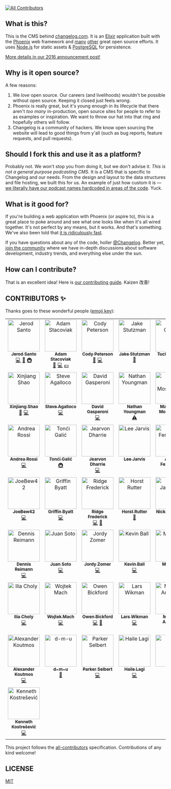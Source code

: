 [![All Contributors](https://img.shields.io/badge/all_contributors-31-orange.svg?style=flat-square)](#contributors-)

## What is this?

This is the CMS behind [changelog.com](https://changelog.com).
It is an [Elixir](http://elixir-lang.org) application built with the [Phoenix](http://www.phoenixframework.org) web framework and [many](https://github.com/thechangelog/changelog.com/blob/master/mix.exs#L33) [other](https://github.com/thechangelog/changelog.com/blob/master/assets/package.json) great open source efforts.
It uses [Node.js](https://nodejs.org/en/) for static assets & [PostgreSQL](https://www.postgresql.org) for persistence.

[More details in our 2016 announcement post!](https://changelog.com/posts/changelog-is-open-source)

## Why is it open source?

A few reasons:

1. We _love_ open source. Our careers (and livelihoods) wouldn't be possible without open source. Keeping it closed just feels _wrong_.
2. Phoenix is really great, but it's young enough in its lifecycle that there aren't _too many_ in-production, open source sites for people to refer to as examples or inspiration. We want to throw our hat into that ring and hopefully others will follow.
3. Changelog is a community of hackers. We know open sourcing the website will lead to good things from y'all (such as bug reports, feature requests, and pull requests).

## Should I fork this and use it as a platform?

Probably not. We won't stop you from doing it, but we don't advise it. _This is not a general purpose podcasting CMS_. It is a CMS that is specific to Changelog and our needs. From the design and layout to the data structures and file hosting, we built this for us. An example of just how custom it is — [we literally have our podcast names hardcoded in areas of the code](https://github.com/thechangelog/changelog.com/blob/14e2f412400df7648be2b77ec88b393e80d81eae/lib/changelog/buffer/buffer.ex#L7-L12). Yuck.

## What is it good for?

If you're building a web application with Phoenix (or aspire to), this is a great place to poke around and see what one looks like when it's all wired together. It's not perfect by any means, but it works. And that's something. We've also been told that [it is ridiculously fast](https://twitter.com/augiedb/status/788344626663096320).

If you have questions about any of the code, holler [@Changelog](https://twitter.com/changelog). Better yet, [join the community](https://changelog.com/community) where we have in-depth discussions about software development, industry trends, and everything else under the sun.

## How can I contribute?

That is an excellent idea! Here is [our contributing guide](CONTRIBUTING.md). Kaizen 改善!

## CONTRIBUTORS ✨

Thanks goes to these wonderful people ([emoji key](https://github.com/kentcdodds/all-contributors#emoji-key)):

<!-- ALL-CONTRIBUTORS-LIST:START - Do not remove or modify this section -->
<!-- prettier-ignore-start -->
<!-- markdownlint-disable -->
<table>
  <tbody>
    <tr>
      <td align="center" valign="top" width="16.66%"><a href="https://jerodsanto.net"><img src="https://avatars3.githubusercontent.com/u/8212?v=3?s=100" width="100px;" alt="Jerod Santo"/><br /><sub><b>Jerod Santo</b></sub></a><br /><a href="https://github.com/thechangelog/changelog.com/commits?author=jerodsanto" title="Code">💻</a> <a href="https://github.com/thechangelog/changelog.com/commits?author=jerodsanto" title="Documentation">📖</a> <a href="#infra-jerodsanto" title="Infrastructure (Hosting, Build-Tools, etc)">🚇</a></td>
      <td align="center" valign="top" width="16.66%"><a href="https://changelog.com/"><img src="https://avatars2.githubusercontent.com/u/2933?v=3?s=100" width="100px;" alt="Adam Stacoviak"/><br /><sub><b>Adam Stacoviak</b></sub></a><br /><a href="#design-adamstac" title="Design">🎨</a> <a href="https://github.com/thechangelog/changelog.com/commits?author=adamstac" title="Code">💻</a> <a href="#financial-adamstac" title="Financial">💵</a></td>
      <td align="center" valign="top" width="16.66%"><a href="http://humanshapes.co"><img src="https://avatars0.githubusercontent.com/u/378665?v=3?s=100" width="100px;" alt="Cody Peterson"/><br /><sub><b>Cody Peterson</b></sub></a><br /><a href="#design-codyjames" title="Design">🎨</a> <a href="https://github.com/thechangelog/changelog.com/commits?author=codyjames" title="Code">💻</a></td>
      <td align="center" valign="top" width="16.66%"><a href="http://elevate.co"><img src="https://pbs.twimg.com/profile_images/1053277843176677379/7y-9aoX5_400x400.jpg?s=100" width="100px;" alt="Jake Stutzman"/><br /><sub><b>Jake Stutzman</b></sub></a><br /><a href="#design-jakestutzman" title="Design">🎨</a></td>
      <td align="center" valign="top" width="16.66%"><a href="https://github.com/TuckerCowie"><img src="https://avatars2.githubusercontent.com/u/7838530?v=3?s=100" width="100px;" alt="Tucker Cowie"/><br /><sub><b>Tucker Cowie</b></sub></a><br /><a href="https://github.com/thechangelog/changelog.com/commits?author=TuckerCowie" title="Code">💻</a></td>
      <td align="center" valign="top" width="16.66%"><a href="https://github.com/gerhard"><img src="https://avatars2.githubusercontent.com/u/3342?v=3?s=100" width="100px;" alt="Gerhard Lazu"/><br /><sub><b>Gerhard Lazu</b></sub></a><br /><a href="#infra-gerhard" title="Infrastructure (Hosting, Build-Tools, etc)">🚇</a> <a href="https://github.com/thechangelog/changelog.com/commits?author=gerhard" title="Code">💻</a></td>
    </tr>
    <tr>
      <td align="center" valign="top" width="16.66%"><a href="https://www.xinjiangshao.com"><img src="https://avatars3.githubusercontent.com/u/635858?v=3?s=100" width="100px;" alt="Xinjiang Shao"/><br /><sub><b>Xinjiang Shao</b></sub></a><br /><a href="https://github.com/thechangelog/changelog.com/commits?author=soleo" title="Documentation">📖</a> <a href="https://github.com/thechangelog/changelog.com/commits?author=soleo" title="Code">💻</a></td>
      <td align="center" valign="top" width="16.66%"><a href="http://beforeitwasround.com"><img src="https://avatars0.githubusercontent.com/u/28044?v=3?s=100" width="100px;" alt="Steve Agalloco"/><br /><sub><b>Steve Agalloco</b></sub></a><br /><a href="https://github.com/thechangelog/changelog.com/commits?author=stve" title="Code">💻</a></td>
      <td align="center" valign="top" width="16.66%"><a href="http://david.gasperoni.org"><img src="https://avatars1.githubusercontent.com/u/898057?v=3?s=100" width="100px;" alt="David Gasperoni"/><br /><sub><b>David Gasperoni</b></sub></a><br /><a href="https://github.com/thechangelog/changelog.com/commits?author=mcdado" title="Code">💻</a></td>
      <td align="center" valign="top" width="16.66%"><a href="https://nathany.com"><img src="https://avatars2.githubusercontent.com/u/4566?v=3?s=100" width="100px;" alt="Nathan Youngman"/><br /><sub><b>Nathan Youngman</b></sub></a><br /><a href="https://github.com/thechangelog/changelog.com/commits?author=nathany" title="Tests">⚠️</a></td>
      <td align="center" valign="top" width="16.66%"><a href="http://mavimo.org"><img src="https://avatars3.githubusercontent.com/u/43941?v=3?s=100" width="100px;" alt="Marco Vito Moscaritolo"/><br /><sub><b>Marco Vito Moscaritolo</b></sub></a><br /><a href="https://github.com/thechangelog/changelog.com/commits?author=mavimo" title="Code">💻</a></td>
      <td align="center" valign="top" width="16.66%"><a href="https://github.com/fallenpeace"><img src="https://avatars0.githubusercontent.com/u/5904417?v=3?s=100" width="100px;" alt="0x4e"/><br /><sub><b>0x4e</b></sub></a><br /><a href="https://github.com/thechangelog/changelog.com/commits?author=fallenpeace" title="Code">💻</a></td>
    </tr>
    <tr>
      <td align="center" valign="top" width="16.66%"><a href="https://github.com/lucidstack"><img src="https://avatars2.githubusercontent.com/u/1248581?v=3?s=100" width="100px;" alt="Andrea Rossi"/><br /><sub><b>Andrea Rossi</b></sub></a><br /><a href="https://github.com/thechangelog/changelog.com/commits?author=lucidstack" title="Code">💻</a></td>
      <td align="center" valign="top" width="16.66%"><a href="http://tuxified.com"><img src="https://avatars3.githubusercontent.com/u/51889?v=3?s=100" width="100px;" alt="Tonći Galić"/><br /><sub><b>Tonći Galić</b></sub></a><br /><a href="#infra-Tuxified" title="Infrastructure (Hosting, Build-Tools, etc)">🚇</a></td>
      <td align="center" valign="top" width="16.66%"><a href="http://jearvondharrie.com"><img src="https://avatars2.githubusercontent.com/u/321306?v=3?s=100" width="100px;" alt="Jearvon Dharrie"/><br /><sub><b>Jearvon Dharrie</b></sub></a><br /><a href="https://github.com/thechangelog/changelog.com/commits?author=iamjarvo" title="Code">💻</a></td>
      <td align="center" valign="top" width="16.66%"><a href="http://twitter.com/lee_jarvis"><img src="https://avatars2.githubusercontent.com/u/197567?v=3?s=100" width="100px;" alt="Lee Jarvis"/><br /><sub><b>Lee Jarvis</b></sub></a><br /></td>
      <td align="center" valign="top" width="16.66%"><a href="https://github.com/agustif"><img src="https://avatars0.githubusercontent.com/u/6601142?v=3?s=100" width="100px;" alt="Agusti Fernandez"/><br /><sub><b>Agusti Fernandez</b></sub></a><br /><a href="https://github.com/thechangelog/changelog.com/commits?author=agustif" title="Code">💻</a></td>
      <td align="center" valign="top" width="16.66%"><a href="https://github.com/LenPayne"><img src="https://avatars3.githubusercontent.com/u/1460304?v=4?s=100" width="100px;" alt="Len Payne"/><br /><sub><b>Len Payne</b></sub></a><br /><a href="https://github.com/thechangelog/changelog.com/commits?author=LenPayne" title="Code">💻</a></td>
    </tr>
    <tr>
      <td align="center" valign="top" width="16.66%"><a href="http://joebew42.github.io/about/"><img src="https://avatars2.githubusercontent.com/u/1238549?v=4?s=100" width="100px;" alt="JoeBew42"/><br /><sub><b>JoeBew42</b></sub></a><br /><a href="https://github.com/thechangelog/changelog.com/commits?author=joebew42" title="Code">💻</a></td>
      <td align="center" valign="top" width="16.66%"><a href="http://griffinbyatt.com"><img src="https://avatars3.githubusercontent.com/u/6545494?v=4?s=100" width="100px;" alt="Griffin Byatt"/><br /><sub><b>Griffin Byatt</b></sub></a><br /><a href="https://github.com/thechangelog/changelog.com/commits?author=GriffinMB" title="Code">💻</a></td>
      <td align="center" valign="top" width="16.66%"><a href="https://github.com/r-frederick"><img src="https://avatars1.githubusercontent.com/u/13277581?v=4?s=100" width="100px;" alt="Ridge Frederick"/><br /><sub><b>Ridge Frederick</b></sub></a><br /><a href="https://github.com/thechangelog/changelog.com/commits?author=r-frederick" title="Code">💻</a> <a href="https://github.com/thechangelog/changelog.com/issues?q=author%3Ar-frederick" title="Bug reports">🐛</a></td>
      <td align="center" valign="top" width="16.66%"><a href="https://keybase.io/hhrutter"><img src="https://avatars0.githubusercontent.com/u/11322155?v=4?s=100" width="100px;" alt="Horst Rutter"/><br /><sub><b>Horst Rutter</b></sub></a><br /><a href="https://github.com/thechangelog/changelog.com/issues?q=author%3Ahhrutter" title="Bug reports">🐛</a></td>
      <td align="center" valign="top" width="16.66%"><a href="https://nickjanetakis.com"><img src="https://avatars2.githubusercontent.com/u/813219?v=4?s=100" width="100px;" alt="Nick Janetakis"/><br /><sub><b>Nick Janetakis</b></sub></a><br /><a href="https://github.com/thechangelog/changelog.com/issues?q=author%3Anickjj" title="Bug reports">🐛</a> <a href="https://github.com/thechangelog/changelog.com/commits?author=nickjj" title="Code">💻</a></td>
      <td align="center" valign="top" width="16.66%"><a href="https://ryanwilldev.com"><img src="https://avatars0.githubusercontent.com/u/12587988?v=4?s=100" width="100px;" alt="Ryan Will"/><br /><sub><b>Ryan Will</b></sub></a><br /><a href="https://github.com/thechangelog/changelog.com/issues?q=author%3ARyanWillDev" title="Bug reports">🐛</a> <a href="https://github.com/thechangelog/changelog.com/commits?author=RyanWillDev" title="Code">💻</a></td>
    </tr>
    <tr>
      <td align="center" valign="top" width="16.66%"><a href="https://dennisreimann.de"><img src="https://avatars1.githubusercontent.com/u/886?v=3?s=100" width="100px;" alt="Dennis Reimann"/><br /><sub><b>Dennis Reimann</b></sub></a><br /><a href="https://github.com/thechangelog/changelog.com/commits?author=dennisreimann" title="Code">💻</a></td>
      <td align="center" valign="top" width="16.66%"><a href="https://juansoto.me"><img src="https://avatars1.githubusercontent.com/u/8217766?v=3?s=100" width="100px;" alt="Juan Soto"/><br /><sub><b>Juan Soto</b></sub></a><br /><a href="https://github.com/thechangelog/changelog.com/commits?author=sotojuan" title="Code">💻</a></td>
      <td align="center" valign="top" width="16.66%"><a href="https://github.com/JordyZomer"><img src="https://avatars3.githubusercontent.com/u/17198473?v=4?s=100" width="100px;" alt="Jordy Zomer"/><br /><sub><b>Jordy Zomer</b></sub></a><br /><a href="https://github.com/thechangelog/changelog.com/commits?author=JordyZomer" title="Code">💻</a></td>
      <td align="center" valign="top" width="16.66%"><a href="https://zendev.com"><img src="https://avatars0.githubusercontent.com/u/44007?v=4?s=100" width="100px;" alt="Kevin Ball"/><br /><sub><b>Kevin Ball</b></sub></a><br /><a href="https://github.com/thechangelog/changelog.com/commits?author=kball" title="Code">💻</a></td>
      <td align="center" valign="top" width="16.66%"><a href="http://matryer.com"><img src="https://avatars3.githubusercontent.com/u/101659?v=4?s=100" width="100px;" alt="Mat Ryer"/><br /><sub><b>Mat Ryer</b></sub></a><br /><a href="https://github.com/thechangelog/changelog.com/commits?author=matryer" title="Code">💻</a></td>
      <td align="center" valign="top" width="16.66%"><a href="https://github.com/yanokwa"><img src="https://avatars3.githubusercontent.com/u/32369?v=4?s=100" width="100px;" alt="Yaw Anokwa"/><br /><sub><b>Yaw Anokwa</b></sub></a><br /><a href="https://github.com/thechangelog/changelog.com/commits?author=yanokwa" title="Code">💻</a></td>
    </tr>
    <tr>
      <td align="center" valign="top" width="16.66%"><a href="http://choly.ca"><img src="https://avatars1.githubusercontent.com/u/943597?v=4?s=100" width="100px;" alt="Ilia Choly"/><br /><sub><b>Ilia Choly</b></sub></a><br /><a href="https://github.com/thechangelog/changelog.com/commits?author=icholy" title="Code">💻</a></td>
      <td align="center" valign="top" width="16.66%"><a href="http://wojtekmach.pl"><img src="https://avatars0.githubusercontent.com/u/76071?v=4?s=100" width="100px;" alt="Wojtek Mach"/><br /><sub><b>Wojtek Mach</b></sub></a><br /><a href="https://github.com/thechangelog/changelog.com/commits?author=wojtekmach" title="Code">💻</a></td>
      <td align="center" valign="top" width="16.66%"><a href="https://github.com/type1fool"><img src="https://avatars3.githubusercontent.com/u/13895134?v=4?s=100" width="100px;" alt="Owen Bickford"/><br /><sub><b>Owen Bickford</b></sub></a><br /><a href="https://github.com/thechangelog/changelog.com/commits?author=type1fool" title="Code">💻</a> <a href="#blog-type1fool" title="Blogposts">📝</a></td>
      <td align="center" valign="top" width="16.66%"><a href="http://underjord.io"><img src="https://avatars1.githubusercontent.com/u/1971237?v=4?s=100" width="100px;" alt="Lars Wikman"/><br /><sub><b>Lars Wikman</b></sub></a><br /><a href="https://github.com/thechangelog/changelog.com/commits?author=lawik" title="Code">💻</a></td>
      <td align="center" valign="top" width="16.66%"><a href="https://marceloandrader.github.io/"><img src="https://avatars0.githubusercontent.com/u/57552?v=4?s=100" width="100px;" alt="Marcelo Andrade"/><br /><sub><b>Marcelo Andrade</b></sub></a><br /><a href="https://github.com/thechangelog/changelog.com/commits?author=marceloandrader" title="Code">💻</a></td>
      <td align="center" valign="top" width="16.66%"><a href="https://github.com/axelson"><img src="https://avatars1.githubusercontent.com/u/9973?v=4?s=100" width="100px;" alt="Jason Axelson"/><br /><sub><b>Jason Axelson</b></sub></a><br /><a href="https://github.com/thechangelog/changelog.com/commits?author=axelson" title="Code">💻</a></td>
    </tr>
    <tr>
      <td align="center" valign="top" width="16.66%"><a href="https://akoutmos.com/"><img src="https://avatars0.githubusercontent.com/u/4753634?v=4?s=100" width="100px;" alt="Alexander Koutmos"/><br /><sub><b>Alexander Koutmos</b></sub></a><br /><a href="https://github.com/thechangelog/changelog.com/commits?author=akoutmos" title="Code">💻</a></td>
      <td align="center" valign="top" width="16.66%"><a href="https://github.com/d-m-u"><img src="https://avatars.githubusercontent.com/u/16326669?v=4?s=100" width="100px;" alt="d-m-u"/><br /><sub><b>d-m-u</b></sub></a><br /><a href="https://github.com/thechangelog/changelog.com/issues?q=author%3Ad-m-u" title="Bug reports">🐛</a></td>
      <td align="center" valign="top" width="16.66%"><a href="http://sorentwo.com"><img src="https://avatars.githubusercontent.com/u/270831?v=4?s=100" width="100px;" alt="Parker Selbert"/><br /><sub><b>Parker Selbert</b></sub></a><br /><a href="https://github.com/thechangelog/changelog.com/commits?author=sorentwo" title="Code">💻</a></td>
      <td align="center" valign="top" width="16.66%"><a href="http://hailelagi.com"><img src="https://avatars.githubusercontent.com/u/52631736?v=4?s=100" width="100px;" alt="Haile Lagi"/><br /><sub><b>Haile Lagi</b></sub></a><br /><a href="https://github.com/thechangelog/changelog.com/commits?author=hailelagi" title="Code">💻</a></td>
      <td align="center" valign="top" width="16.66%"><a href="http://nezteb.net"><img src="https://avatars.githubusercontent.com/u/3588798?v=4?s=100" width="100px;" alt="Noah"/><br /><sub><b>Noah</b></sub></a><br /><a href="https://github.com/thechangelog/changelog.com/commits?author=Nezteb" title="Documentation">📖</a></td>
      <td align="center" valign="top" width="16.66%"><a href="https://github.com/pilor"><img src="https://avatars.githubusercontent.com/u/718813?v=4?s=100" width="100px;" alt="Chris Eggert"/><br /><sub><b>Chris Eggert</b></sub></a><br /><a href="https://github.com/thechangelog/changelog.com/commits?author=pilor" title="Code">💻</a> <a href="https://github.com/thechangelog/changelog.com/commits?author=pilor" title="Documentation">📖</a></td>
    </tr>
    <tr>
      <td align="center" valign="top" width="16.66%"><a href="https://reintegrate-web-development.fly.dev/"><img src="https://avatars.githubusercontent.com/u/34007453?v=4?s=100" width="100px;" alt="Kenneth Kostrešević"/><br /><sub><b>Kenneth Kostrešević</b></sub></a><br /><a href="https://github.com/thechangelog/changelog.com/commits?author=ken-kost" title="Code">💻</a></td>
    </tr>
  </tbody>
</table>

<!-- markdownlint-restore -->
<!-- prettier-ignore-end -->

<!-- ALL-CONTRIBUTORS-LIST:END -->

This project follows the [all-contributors](https://github.com/kentcdodds/all-contributors) specification. Contributions of any kind welcome!

## LICENSE

[MIT](LICENSE)
